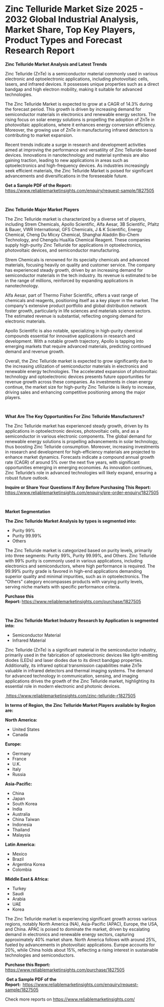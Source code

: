 <p><h1>Zinc Telluride Market Size 2025 - 2032 Global Industrial Analysis, Market Share, Top Key Players, Product Types and Forecast Research Report</h1></p><p><strong>Zinc Telluride Market Analysis and Latest Trends</strong></p>
<p><p>Zinc Telluride (ZnTe) is a semiconductor material commonly used in various electronic and optoelectronic applications, including photovoltaic cells, lasers, and infrared devices. It possesses unique properties such as a direct bandgap and high electron mobility, making it suitable for advanced technologies.</p><p>The Zinc Telluride Market is expected to grow at a CAGR of 14.3% during the forecast period. This growth is driven by increasing demand for semiconductor materials in electronics and renewable energy sectors. The rising focus on solar energy solutions is propelling the adoption of ZnTe in photovoltaic applications, where it enhances energy conversion efficiency. Moreover, the growing use of ZnTe in manufacturing infrared detectors is contributing to market expansion.</p><p>Recent trends indicate a surge in research and development activities aimed at improving the performance and versatility of Zinc Telluride-based devices. Innovations in nanotechnology and material synthesis are also gaining traction, leading to new applications in areas such as optoelectronics and high-frequency devices. As industries increasingly seek efficient materials, the Zinc Telluride Market is poised for significant advancements and diversifications in the foreseeable future.</p></p>
<p><strong>Get a Sample PDF of the Report:&nbsp;</strong> <a href="https://www.reliablemarketinsights.com/enquiry/request-sample/1827505?utm_campaign=3517&utm_medium=2&utm_source=Github&utm_content=ia&utm_term=02042025&utm_id=zinc-telluride">https://www.reliablemarketinsights.com/enquiry/request-sample/1827505</a></p>
<p>&nbsp;</p>
<p><strong>Zinc Telluride Major Market Players</strong></p>
<p><p>The Zinc Telluride market is characterized by a diverse set of players, including Strem Chemicals, Apollo Scientific, Alfa Aesar, 3B Scientific, Pfaltz & Bauer, VWR International, GFS Chemicals, J & K Scientific, Energy Chemical, Cheng Du Micxy Chemical, Shanghai Aladdin Bio-Chem Technology, and Chengdu HuaXia Chemical Reagent. These companies supply high-purity Zinc Telluride for applications in optoelectronics, photovoltaic devices, and semiconductor manufacturing.</p><p>Strem Chemicals is renowned for its specialty chemicals and advanced materials, focusing heavily on quality and customer service. The company has experienced steady growth, driven by an increasing demand for semiconductor materials in the tech industry. Its revenue is estimated to be in the range of millions, reinforced by expanding applications in nanotechnology.</p><p>Alfa Aesar, part of Thermo Fisher Scientific, offers a vast range of chemicals and reagents, positioning itself as a key player in the market. The company's extensive product portfolio and global distribution network foster growth, particularly in life sciences and materials science sectors. The estimated revenue is substantial, reflecting ongoing demand for electronic materials.</p><p>Apollo Scientific is also notable, specializing in high-purity chemical compounds essential for innovative applications in research and development. With a notable growth trajectory, Apollo is tapping into emerging markets that require advanced materials, predicting continued demand and revenue growth.</p><p>Overall, the Zinc Telluride market is expected to grow significantly due to the increasing utilization of semiconductor materials in electronics and renewable energy technologies. The accelerated expansion of photovoltaic technology and optoelectronic devices presents future opportunities for revenue growth across these companies. As investments in clean energy continue, the market size for high-purity Zinc Telluride is likely to increase, driving sales and enhancing competitive positioning among the major players.</p></p>
<p>&nbsp;</p>
<p><strong>What Are The Key Opportunities For Zinc Telluride Manufacturers?</strong></p>
<p><p>The Zinc Telluride market has experienced steady growth, driven by its applications in optoelectronic devices, photovoltaic cells, and as a semiconductor in various electronic components. The global demand for renewable energy solutions is propelling advancements in solar technology, thus boosting Zinc Telluride consumption. Moreover, increasing investments in research and development for high-efficiency materials are projected to enhance market dynamics. Forecasts indicate a compound annual growth rate (CAGR) of around 5% over the next five years, with significant opportunities emerging in emerging economies. As innovation continues, Zinc Telluride’s role in advanced technologies will likely expand, ensuring a robust future outlook.</p></p>
<p><strong>Inquire or Share Your Questions If Any Before Purchasing This Report:</strong> <a href="https://www.reliablemarketinsights.com/enquiry/pre-order-enquiry/1827505?utm_campaign=3517&utm_medium=2&utm_source=Github&utm_content=ia&utm_term=02042025&utm_id=zinc-telluride">https://www.reliablemarketinsights.com/enquiry/pre-order-enquiry/1827505</a></p>
<p>&nbsp;</p>
<p><strong>Market Segmentation</strong></p>
<p><strong>The Zinc Telluride Market Analysis by types is segmented into:</strong></p>
<p><ul><li>Purity 99%</li><li>Purity 99.99%</li><li>Others</li></ul></p>
<p><p>The Zinc Telluride market is categorized based on purity levels, primarily into three segments: Purity 99%, Purity 99.99%, and Others. Zinc Telluride with 99% purity is commonly used in various applications, including electronics and semiconductors, where high performance is required. The 99.99% purity grade is favored in high-end applications demanding superior quality and minimal impurities, such as in optoelectronics. The "Others" category encompasses products with varying purity levels, serving niche markets with specific performance criteria.</p></p>
<p><strong>Purchase this Report:&nbsp;</strong><a href="https://www.reliablemarketinsights.com/purchase/1827505?utm_campaign=3517&utm_medium=2&utm_source=Github&utm_content=ia&utm_term=02042025&utm_id=zinc-telluride">https://www.reliablemarketinsights.com/purchase/1827505</a></p>
<p>&nbsp;</p>
<p><strong>The Zinc Telluride Market Industry Research by Application is segmented into:</strong></p>
<p><ul><li>Semiconductor Material</li><li>Infrared Material</li></ul></p>
<p><p>Zinc Telluride (ZnTe) is a significant material in the semiconductor industry, primarily used in the fabrication of optoelectronic devices like light-emitting diodes (LEDs) and laser diodes due to its direct bandgap properties. Additionally, its infrared optical transmission capabilities make ZnTe valuable in infrared detectors and thermal imaging systems. The demand for advanced technology in communication, sensing, and imaging applications drives the growth of the Zinc Telluride market, highlighting its essential role in modern electronic and photonic devices.</p></p>
<p><a href="https://www.reliablemarketinsights.com/zinc-telluride-r1827505?utm_campaign=3517&utm_medium=2&utm_source=Github&utm_content=ia&utm_term=02042025&utm_id=zinc-telluride">&nbsp;https://www.reliablemarketinsights.com/zinc-telluride-r1827505</a></p>
<p><strong>In terms of Region, the Zinc Telluride Market Players available by Region are:</strong></p>
<p>
    <p> <strong> North America: </strong>
        <ul>
            <li>United States</li>
            <li>Canada</li>
        </ul>
        </p> 
    <p> <strong> Europe: </strong>
        <ul>
            <li>Germany</li>
            <li>France</li>
            <li>U.K.</li>
            <li>Italy</li>
            <li>Russia</li>
        </ul>
        </p> 
    <p> <strong> Asia-Pacific: </strong>
        <ul>
            <li>China</li>
            <li>Japan</li>
            <li>South Korea</li>
            <li>India</li>
            <li>Australia</li>
            <li>China Taiwan</li>
            <li>Indonesia</li>
            <li>Thailand</li>
            <li>Malaysia</li>
        </ul>
        </p> 
    <p> <strong> Latin America: </strong>
        <ul>
            <li>Mexico</li>
            <li>Brazil</li>
            <li>Argentina Korea</li>
            <li>Colombia</li>
        </ul>
        </p> 
    <p> <strong> Middle East & Africa: </strong>
        <ul>
            <li>Turkey</li>
            <li>Saudi</li>
            <li>Arabia</li>
            <li>UAE</li>
            <li>Korea</li>
        </ul>
    </p>
    </p>
<p><p>The Zinc Telluride market is experiencing significant growth across various regions, notably North America (NA), Asia-Pacific (APAC), Europe, the USA, and China. APAC is poised to dominate the market, driven by escalating demand in electronics and renewable energy sectors, capturing approximately 40% market share. North America follows with around 25%, fueled by advancements in photovoltaic applications. Europe accounts for 20%, while China holds about 15%, reflecting a rising interest in sustainable technologies and semiconductors.</p></p>
<p><strong>Purchase this Report: </strong><a href="https://www.reliablemarketinsights.com/purchase/1827505?utm_campaign=3517&utm_medium=2&utm_source=Github&utm_content=ia&utm_term=02042025&utm_id=zinc-telluride">https://www.reliablemarketinsights.com/purchase/1827505</a></p>
<p>&nbsp;<strong>Get a Sample PDF of the Report:&nbsp;&nbsp;</strong><a href="https://www.reliablemarketinsights.com/enquiry/request-sample/1827505?utm_campaign=3517&utm_medium=2&utm_source=Github&utm_content=ia&utm_term=02042025&utm_id=zinc-telluride">https://www.reliablemarketinsights.com/enquiry/request-sample/1827505</a></p>
<p><strong></strong></p>
<p>Check more reports on <a href="https://www.reliablemarketinsights.com/?utm_campaign=3517&utm_medium=2&utm_source=Github&utm_content=ia&utm_term=02042025&utm_id=zinc-telluride">https://www.reliablemarketinsights.com/</a></p>